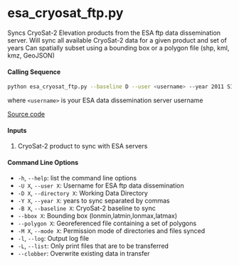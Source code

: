 esa_cryosat_ftp.py
==================

Syncs CryoSat-2 Elevation products from the ESA ftp data dissemination server.
Will sync all available CryoSat-2 data for a given product and set of years
Can spatially subset using a bounding box or a polygon file (shp, kml, kmz, GeoJSON)

#### Calling Sequence
```bash
python esa_cryosat_ftp.py --baseline D --user <username> --year 2011 SIR_SIN_L2
```
where `<username>` is your ESA data dissemination server username

[Source code](https://github.com/tsutterley/read-cryosat-2/blob/main/esa_cryosat_ftp.py)

#### Inputs
 1. CryoSat-2 product to sync with ESA servers

#### Command Line Options
 - `-h`, `--help`: list the command line options
 - `-U X`, `--user X`: Username for ESA ftp data dissemination
 - `-D X`, `--directory X`: Working Data Directory
 - `-Y X`, `--year X`: years to sync separated by commas
 - `-B X`, `--baseline X`: CryoSat-2 baseline to sync
 - `--bbox X`: Bounding box (lonmin,latmin,lonmax,latmax)
 - `--polygon X`: Georeferenced file containing a set of polygons
 - `-M X`, `--mode X`: Permission mode of directories and files synced
 - `-l`, `--log`: Output log file
 - `-L`, `--list`: Only print files that are to be transferred
 - `--clobber`: Overwrite existing data in transfer

